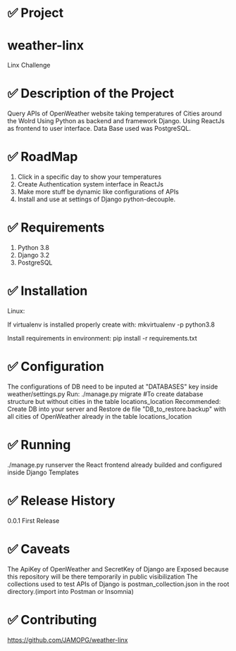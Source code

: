# ✅ Project 
# weather-linx
Linx Challenge


# ✅ Description of the Project
Query APIs of OpenWeather website taking temperatures of Cities around the Wolrd
Using Python as backend and framework Django.
Using ReactJs as frontend to user interface.
Data Base used was PostgreSQL.


# ✅  RoadMap
1. Click in a specific day to show your temperatures
2. Create Authentication system interface in ReactJs
3. Make more stuff be dynamic like configurations of APIs
4. Install and use at settings of Django python-decouple. 


# ✅  Requirements
1. Python 3.8
2. Django 3.2 
3. PostgreSQL


# ✅  Installation
Linux:

If virtualenv is installed properly create with:
mkvirtualenv -p python3.8

Install requirements in environment:
pip install -r requirements.txt


# ✅  Configuration
The configurations of DB need to be inputed at  "DATABASES" key inside weather/settings.py
Run: ./manage.py migrate #To create database structure but without cities in the table locations_location
Recommended: Create DB into your server and Restore de file "DB_to_restore.backup" with all cities of OpenWeather already in the table locations_location


# ✅  Running
./manage.py runserver
the React frontend already builded and configured inside Django Templates


# ✅  Release History
0.0.1 First Release

# ✅  Caveats
The ApiKey of OpenWeather and SecretKey of Django are Exposed because this repository will be there temporarily in public visibilization
The collections used to test APIs of Django is postman_collection.json in the root directory.(import into Postman or Insomnia)

# ✅ Contributing
https://github.com/JAMOPG/weather-linx
